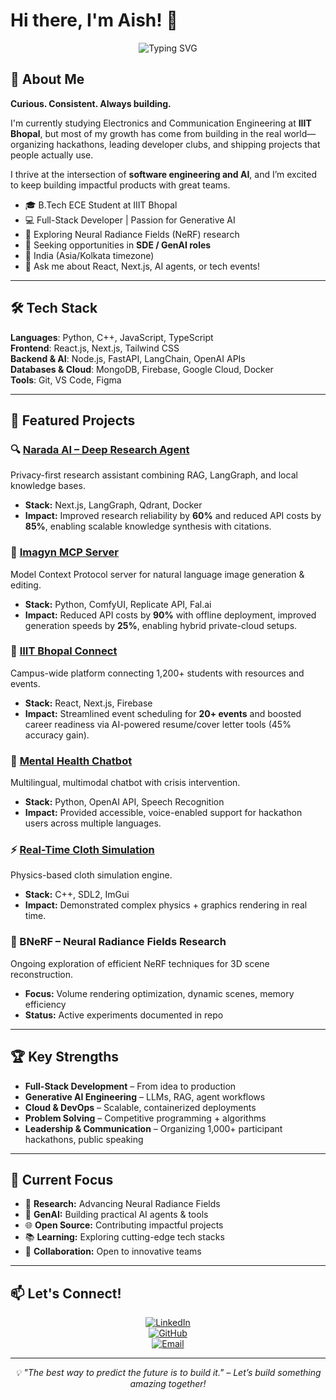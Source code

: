 # Hi there, I'm Aish! 👋

<div align="center">
  <img src="https://readme-typing-svg.demolab.com?font=Fira+Code&pause=1000&color=F75C7E&center=true&vCenter=true&width=435&lines=Aspiring+Software+Engineer;Full-Stack+Developer;Generative+AI+Builder;Community+Leader;Always+Learning+%26+Building!" alt="Typing SVG" />
</div>

## 🚀 About Me

**Curious. Consistent. Always building.**

I'm currently studying Electronics and Communication Engineering at **IIIT Bhopal**, but most of my growth has come from building in the real world—organizing hackathons, leading developer clubs, and shipping projects that people actually use.  

I thrive at the intersection of **software engineering and AI**, and I’m excited to keep building impactful products with great teams.

- 🎓 B.Tech ECE Student at IIIT Bhopal  
- 💻 Full-Stack Developer | Passion for Generative AI  
- 🌱 Exploring Neural Radiance Fields (NeRF) research  
- 🎯 Seeking opportunities in **SDE / GenAI roles**  
- 📍 India (Asia/Kolkata timezone)  
- 💬 Ask me about React, Next.js, AI agents, or tech events!  

---

## 🛠️ Tech Stack

**Languages**: Python, C++, JavaScript, TypeScript  
**Frontend**: React.js, Next.js, Tailwind CSS  
**Backend & AI**: Node.js, FastAPI, LangChain, OpenAI APIs  
**Databases & Cloud**: MongoDB, Firebase, Google Cloud, Docker  
**Tools**: Git, VS Code, Figma  

---

## 🌟 Featured Projects

### 🔍 [Narada AI – Deep Research Agent](https://github.com/AishSoni/Narada-AI)
Privacy-first research assistant combining RAG, LangGraph, and local knowledge bases.  
- **Stack:** Next.js, LangGraph, Qdrant, Docker  
- **Impact:** Improved research reliability by **60%** and reduced API costs by **85%**, enabling scalable knowledge synthesis with citations.  

### 🎨 [Imagyn MCP Server](https://github.com/AishSoni/Imagyn)
Model Context Protocol server for natural language image generation & editing.  
- **Stack:** Python, ComfyUI, Replicate API, Fal.ai  
- **Impact:** Reduced API costs by **90%** with offline deployment, improved generation speeds by **25%**, enabling hybrid private-cloud setups.  

### 🏫 [IIIT Bhopal Connect](https://github.com/AishSoni/iiit-bpl-connect)
Campus-wide platform connecting 1,200+ students with resources and events.  
- **Stack:** React, Next.js, Firebase  
- **Impact:** Streamlined event scheduling for **20+ events** and boosted career readiness via AI-powered resume/cover letter tools (45% accuracy gain).  

### 🧠 [Mental Health Chatbot](https://github.com/punyamodi/Mental_Health_Chatbot)
Multilingual, multimodal chatbot with crisis intervention.  
- **Stack:** Python, OpenAI API, Speech Recognition  
- **Impact:** Provided accessible, voice-enabled support for hackathon users across multiple languages.  

### ⚡ [Real-Time Cloth Simulation](https://github.com/AishSoni/cloth-simulation)
Physics-based cloth simulation engine.  
- **Stack:** C++, SDL2, ImGui  
- **Impact:** Demonstrated complex physics + graphics rendering in real time.  

### 🔬 BNeRF – Neural Radiance Fields Research
Ongoing exploration of efficient NeRF techniques for 3D scene reconstruction.  
- **Focus:** Volume rendering optimization, dynamic scenes, memory efficiency  
- **Status:** Active experiments documented in repo  

---

## 🏆 Key Strengths

- **Full-Stack Development** – From idea to production  
- **Generative AI Engineering** – LLMs, RAG, agent workflows  
- **Cloud & DevOps** – Scalable, containerized deployments  
- **Problem Solving** – Competitive programming + algorithms  
- **Leadership & Communication** – Organizing 1,000+ participant hackathons, public speaking  

---

## 🎯 Current Focus

- 🔬 **Research:** Advancing Neural Radiance Fields  
- 🤖 **GenAI:** Building practical AI agents & tools  
- 🌐 **Open Source:** Contributing impactful projects  
- 📚 **Learning:** Exploring cutting-edge tech stacks  
- 🤝 **Collaboration:** Open to innovative teams  

---

## 📫 Let's Connect!

<div align="center">

[![LinkedIn](https://img.shields.io/badge/LinkedIn-0077B5?style=for-the-badge&logo=linkedin&logoColor=white)](https://www.linkedin.com/in/aish-soni15/)  
[![GitHub](https://img.shields.io/badge/GitHub-100000?style=for-the-badge&logo=github&logoColor=white)](https://github.com/AishSoni)  
[![Email](https://img.shields.io/badge/Email-D14836?style=for-the-badge&logo=gmail&logoColor=white)](mailto:aishsoni15@gmail.com)  

</div>

---

<div align="center">
  <i>💡 "The best way to predict the future is to build it." – Let’s build something amazing together!</i>
</div>
